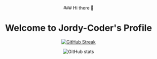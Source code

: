 <div align="center">
  ### Hi there 👋

<!--
**darksos34/darksos34** is a ✨ _special_ ✨ repository because its `README.md` (this file) appears on your GitHub profile.

Here are some ideas to get you started:

- 🔭 I’m currently working on ...
- 🌱 I’m currently learning ...
- 👯 I’m looking to collaborate on ...
- 🤔 I’m looking for help with ...
- 💬 Ask me about ...
- 📫 How to reach me: ...
- 😄 Pronouns: ...
- ⚡ Fun fact: ...
-->

# Welcome to Jordy-Coder's Profile                          

[![GitHub Streak](https://streak-stats.demolab.com?user=darksos34&theme=one-dark-pro&date_format=M%20j%5B%2C%20Y%5D)](https://streak-stats.demolab.com/?user=darksos34&theme=one-dark-pro&date_format=M%20j%5B%2C%20Y%5D)

![GitHub stats](https://github-readme-stats.vercel.app/api?username=darksos34&hide_border=true&show_icons=true&bg_color=151515&title_color=fb4362&icon_color=fb4362&text_bold=false&text_color=9e9e9e)
</div>
